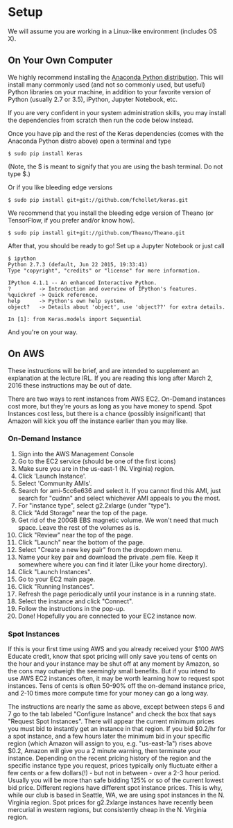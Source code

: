 # Setup

We will assume you are working in a Linux-like environment (includes OS X).

## On Your Own Computer

We highly recommend installing the [Anaconda Python distribution](https://www.continuum.io/downloads). This will install many commonly used (and not so commonly used, but useful) Python libraries on your machine, in addition to your favorite version of Python (usually 2.7 or 3.5), iPython, Jupyter Notebook, etc.

If you are very confident in your system administration skills, you may install the dependencies from scratch then run the code below instead.

Once you have pip and the rest of the Keras dependencies (comes with the Anaconda Python distro above) open a terminal and type
```
$ sudo pip install Keras
```
(Note, the $ is meant to signify that you are using the bash terminal. Do not type $.)

Or if you like bleeding edge versions
```
$ sudo pip install git+git://github.com/fchollet/keras.git
```

We recommend that you install the bleeding edge version of Theano (or TensorFlow, if you prefer and/or know how).
```
$ sudo pip install git+git://github.com/Theano/Theano.git
```

After that, you should be ready to go! Set up a Jupyter Notebook or just call
```
$ ipython
Python 2.7.3 (default, Jun 22 2015, 19:33:41) 
Type "copyright", "credits" or "license" for more information.

IPython 4.1.1 -- An enhanced Interactive Python.
?         -> Introduction and overview of IPython's features.
%quickref -> Quick reference.
help      -> Python's own help system.
object?   -> Details about 'object', use 'object??' for extra details.

In [1]: from Keras.models import Sequential
```
And you're on your way.

## On AWS
These instructions will be brief, and are intended to supplement an explanation at the lecture IRL. If you are reading this long after March 2, 2016 these instructions may be out of date.

There are two ways to rent instances from AWS EC2. On-Demand instances cost more, but they're yours as long as you have money to spend. Spot Instances cost less, but there is a chance (possibly insignificant) that Amazon will kick you off the instance earlier than you may like.

### On-Demand Instance

1. Sign into the AWS Management Console
2. Go to the EC2 service (should be one of the first icons)
3. Make sure you are in the us-east-1 (N. Virginia) region.
3. Click 'Launch Instance'.
4. Select 'Community AMIs'.
5. Search for ami-5cc6e636 and select it. If you cannot find this AMI, just search for "cudnn" and select whichever AMI appeals to you the most.
6. For "instance type", select g2.2xlarge (under "type").
7. Click "Add Storage" near the top of the page.
8. Get rid of the 200GB EBS magnetic volume. We won't need that much space. Leave the rest of the volumes as is.
9. Click "Review" near the top of the page.
10. Click "Launch" near the bottom of the page.
11. Select "Create a new key pair" from the dropdown menu.
12. Name your key pair and download the private .pem file. Keep it somewhere where you can find it later (Like your home directory).
13. Click "Launch Instances".
14. Go to your EC2 main page.
15. Click "Running Instances".
16. Refresh the page periodically until your instance is in a running state.
17. Select the instance and click "Connect".
18. Follow the instructions in the pop-up.
19. Done! Hopefully you are connected to your EC2 instance now.

### Spot Instances

If this is your first time using AWS and you already received your $100 AWS Educate credit, know that spot pricing will only save you tens of cents on the hour and your instance may be shut off at any moment by Amazon, so the cons may outweigh the seemingly small benefits. But if you intend to use AWS EC2 instances often, it may be worth learning how to request spot instances. Tens of cents is often 50-90% off the on-demand instance price, and 2-10 times more compute time for your money can go a long way.

The instructions are nearly the same as above, except between steps 6 and 7 go to the tab labeled "Configure Instance" and check the box that says "Request Spot Instances". There will appear the current minimum prices you must bid to instantly get an instance in that region. If you bid $0.2/hr for a spot instance, and a few hours later the minimum bid in your specific region (which Amazon will assign to you, e.g. "us-east-1a") rises above $0.2, Amazon will give you a 2 minute warning, then terminate your instance. Depending on the recent pricing history of the region and the specific instance type you request, prices typically only fluctuate either a few cents or a few dollars(!) - but not in between - over a 2-3 hour period. Usually you will be more than safe bidding 125% or so of the current lowest bid price. Different regions have different spot instance prices. This is why, while our club is based in Seattle, WA, we are using spot instances in the N. Virginia region. Spot prices for g2.2xlarge instances have recently been mercurial in western regions, but consistently cheap in the N. Virginia region.
